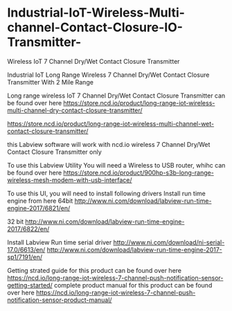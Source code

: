 # Industrial-IoT-Wireless-Multi-channel-Contact-Closure-IO-Transmitter-
Wireless IoT 7 Channel Dry/Wet Contact Closure Transmitter 

Industrial IoT Long Range Wireless 7 Channel Dry/Wet Contact Closure Transmitter With 2 Mile Range

Long range wireless IoT 7 Channel Dry/Wet Contact Closure Transmitter can be found over here https://store.ncd.io/product/long-range-iot-wireless-multi-channel-dry-contact-closure-transmitter/

https://store.ncd.io/product/long-range-iot-wireless-multi-channel-wet-contact-closure-transmitter/

this Labview software will work with ncd.io wireless 7 Channel Dry/Wet Contact Closure Transmitter only

To use this Labview Utility You will need a Wireless to USB router, whihc can be found over here https://store.ncd.io/product/900hp-s3b-long-range-wireless-mesh-modem-with-usb-interface/

To use this UI, you will need to install following drivers Install run time engine from here 64bit http://www.ni.com/download/labview-run-time-engine-2017/6821/en/

32 bit http://www.ni.com/download/labview-run-time-engine-2017/6822/en/

Install Labview Run time serial driver http://www.ni.com/download/ni-serial-17.0/6613/en/
http://www.ni.com/download/labview-run-time-engine-2017-sp1/7191/en/

Getting strated guide for this product can be found over here https://ncd.io/long-range-iot-wireless-7-channel-push-notification-sensor-getting-started/
complete product manual for this product can be found over here https://ncd.io/long-range-iot-wireless-7-channel-push-notification-sensor-product-manual/
